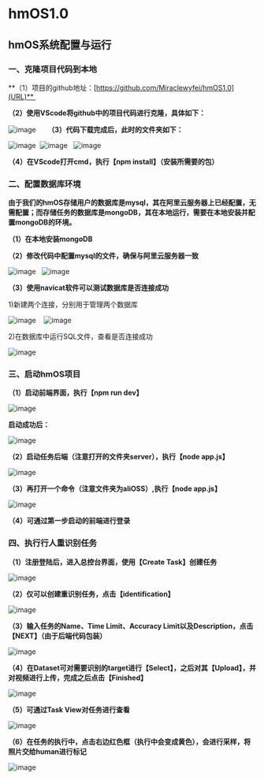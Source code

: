 # hmOS1.0 
## hmOS系统配置与运行
### 一、克隆项目代码到本地
**（1）项目的github地址：[https://github.com/Miraclewyfei/hmOS1.0](URL)** 

**（2）使用VScode将github中的项目代码进行克隆，具体如下：** 

![image](https://github.com/hmOS-team-project/hmOS_V1.0/blob/master/IMG/01.png)  
  
**（3）代码下载完成后，此时的文件夹如下：** 

![image](https://github.com/hmOS-team-project/hmOS_V1.0/blob/master/IMG/02.png) 
![image](https://github.com/hmOS-team-project/hmOS_V1.0/blob/master/IMG/03.png)  
![image](https://github.com/hmOS-team-project/hmOS_V1.0/blob/master/IMG/04.png)   

**（4）在VScode打开cmd，执行【npm install】（安装所需要的包）** 

### 二、配置数据库环境
**由于我们的hmOS存储用户的数据库是mysql，其在阿里云服务器上已经配置，无需配置；而存储任务的数据库是mongoDB，其在本地运行，需要在本地安装并配置mongoDB的环境。** 

**（1）在本地安装mongoDB**  

**（2）修改代码中配置mysql的文件，确保与阿里云服务器一致** 

![image](https://github.com/hmOS-team-project/hmOS_V1.0/blob/master/IMG/05.png)  
![image](https://github.com/hmOS-team-project/hmOS_V1.0/blob/master/IMG/06.png)  

**（3）使用navicat软件可以测试数据库是否连接成功** 

1)新建两个连接，分别用于管理两个数据库

![image](https://github.com/hmOS-team-project/hmOS_V1.0/blob/master/IMG/07.png)   
![image](https://github.com/hmOS-team-project/hmOS_V1.0/blob/master/IMG/08.png)  

2)在数据库中运行SQL文件，查看是否连接成功

![image](https://github.com/hmOS-team-project/hmOS_V1.0/blob/master/IMG/09.png)   

### 三、启动hmOS项目

**（1）启动前端界面，执行【npm  run dev】** 

![image](https://github.com/hmOS-team-project/hmOS_V1.0/blob/master/IMG/10.png) 

**启动成功后：** 

![image](https://github.com/hmOS-team-project/hmOS_V1.0/blob/master/IMG/11.png) 

**（2）启动任务后端（注意打开的文件夹server），执行【node app.js】** 

![image](https://github.com/hmOS-team-project/hmOS_V1.0/blob/master/IMG/12.png)  

**（3）再打开一个命令（注意文件夹为aliOSS）,执行【node app.js】** 

![image](https://github.com/hmOS-team-project/hmOS_V1.0/blob/master/IMG/13.png)  

**（4）可通过第一步启动的前端进行登录** 

### 四、执行行人重识别任务

**（1）注册登陆后，进入总控台界面，使用【Create Task】创建任务** 

![image](https://github.com/hmOS-team-project/hmOS_V1.0/blob/master/IMG/14.png)  

**（2）仅可以创建重识别任务，点击【identification】** 

![image](https://github.com/hmOS-team-project/hmOS_V1.0/blob/master/IMG/15.png)  

**（3）输入任务的Name、Time Limit、Accuracy Limit以及Description，点击【NEXT】（由于后端代码包装）** 

![image](https://github.com/hmOS-team-project/hmOS_V1.0/blob/master/IMG/16.png)  

**（4）在Dataset可对需要识别的target进行【Select】，之后对其【Upload】，并对视频进行上传，完成之后点击【Finished】** 

![image](https://github.com/hmOS-team-project/hmOS_V1.0/blob/master/IMG/17.png)  

**（5）可通过Task View对任务进行查看** 

![image](https://github.com/hmOS-team-project/hmOS_V1.0/blob/master/IMG/18.png)  

**（6）在任务的执行中，点击右边红色框（执行中会变成黄色），会进行采样，将照片交给human进行标记**

![image](https://github.com/hmOS-team-project/hmOS_V1.0/blob/master/IMG/19.png)  

